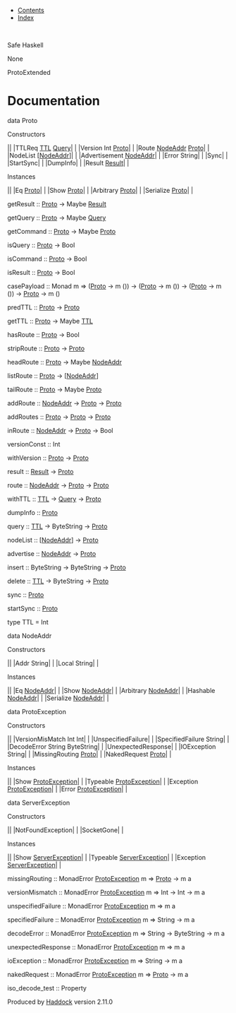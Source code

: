 -   [Contents](index.html)
-   [Index](doc-index.html)

 

Safe Haskell

None

ProtoExtended

Documentation
=============

data Proto

Constructors

||
|TTLReq [TTL](ProtoExtended.html#t:TTL) [Query](Data-MemTimeState.html#t:Query)| |
|Version Int [Proto](ProtoExtended.html#t:Proto)| |
|Route [NodeAddr](ProtoExtended.html#t:NodeAddr) [Proto](ProtoExtended.html#t:Proto)| |
|NodeList [[NodeAddr](ProtoExtended.html#t:NodeAddr)]| |
|Advertisement [NodeAddr](ProtoExtended.html#t:NodeAddr)| |
|Error String| |
|Sync| |
|StartSync| |
|DumpInfo| |
|Result [Result](Data-MemTimeState.html#t:Result)| |

Instances

||
|Eq [Proto](ProtoExtended.html#t:Proto)| |
|Show [Proto](ProtoExtended.html#t:Proto)| |
|Arbitrary [Proto](ProtoExtended.html#t:Proto)| |
|Serialize [Proto](ProtoExtended.html#t:Proto)| |

getResult :: [Proto](ProtoExtended.html#t:Proto) -\> Maybe [Result](Data-MemTimeState.html#t:Result)

getQuery :: [Proto](ProtoExtended.html#t:Proto) -\> Maybe [Query](Data-MemTimeState.html#t:Query)

getCommand :: [Proto](ProtoExtended.html#t:Proto) -\> Maybe [Proto](ProtoExtended.html#t:Proto)

isQuery :: [Proto](ProtoExtended.html#t:Proto) -\> Bool

isCommand :: [Proto](ProtoExtended.html#t:Proto) -\> Bool

isResult :: [Proto](ProtoExtended.html#t:Proto) -\> Bool

casePayload :: Monad m =\> ([Proto](ProtoExtended.html#t:Proto) -\> m ()) -\> ([Proto](ProtoExtended.html#t:Proto) -\> m ()) -\> ([Proto](ProtoExtended.html#t:Proto) -\> m ()) -\> [Proto](ProtoExtended.html#t:Proto) -\> m ()

predTTL :: [Proto](ProtoExtended.html#t:Proto) -\> [Proto](ProtoExtended.html#t:Proto)

getTTL :: [Proto](ProtoExtended.html#t:Proto) -\> Maybe [TTL](ProtoExtended.html#t:TTL)

hasRoute :: [Proto](ProtoExtended.html#t:Proto) -\> Bool

stripRoute :: [Proto](ProtoExtended.html#t:Proto) -\> [Proto](ProtoExtended.html#t:Proto)

headRoute :: [Proto](ProtoExtended.html#t:Proto) -\> Maybe [NodeAddr](ProtoExtended.html#t:NodeAddr)

listRoute :: [Proto](ProtoExtended.html#t:Proto) -\> [[NodeAddr](ProtoExtended.html#t:NodeAddr)]

tailRoute :: [Proto](ProtoExtended.html#t:Proto) -\> Maybe [Proto](ProtoExtended.html#t:Proto)

addRoute :: [NodeAddr](ProtoExtended.html#t:NodeAddr) -\> [Proto](ProtoExtended.html#t:Proto) -\> [Proto](ProtoExtended.html#t:Proto)

addRoutes :: [Proto](ProtoExtended.html#t:Proto) -\> [Proto](ProtoExtended.html#t:Proto) -\> [Proto](ProtoExtended.html#t:Proto)

inRoute :: [NodeAddr](ProtoExtended.html#t:NodeAddr) -\> [Proto](ProtoExtended.html#t:Proto) -\> Bool

versionConst :: Int

withVersion :: [Proto](ProtoExtended.html#t:Proto) -\> [Proto](ProtoExtended.html#t:Proto)

result :: [Result](Data-MemTimeState.html#t:Result) -\> [Proto](ProtoExtended.html#t:Proto)

route :: [NodeAddr](ProtoExtended.html#t:NodeAddr) -\> [Proto](ProtoExtended.html#t:Proto) -\> [Proto](ProtoExtended.html#t:Proto)

withTTL :: [TTL](ProtoExtended.html#t:TTL) -\> [Query](Data-MemTimeState.html#t:Query) -\> [Proto](ProtoExtended.html#t:Proto)

dumpInfo :: [Proto](ProtoExtended.html#t:Proto)

query :: [TTL](ProtoExtended.html#t:TTL) -\> ByteString -\> [Proto](ProtoExtended.html#t:Proto)

nodeList :: [[NodeAddr](ProtoExtended.html#t:NodeAddr)] -\> [Proto](ProtoExtended.html#t:Proto)

advertise :: [NodeAddr](ProtoExtended.html#t:NodeAddr) -\> [Proto](ProtoExtended.html#t:Proto)

insert :: ByteString -\> ByteString -\> [Proto](ProtoExtended.html#t:Proto)

delete :: [TTL](ProtoExtended.html#t:TTL) -\> ByteString -\> [Proto](ProtoExtended.html#t:Proto)

sync :: [Proto](ProtoExtended.html#t:Proto)

startSync :: [Proto](ProtoExtended.html#t:Proto)

type TTL = Int

data NodeAddr

Constructors

||
|Addr String| |
|Local String| |

Instances

||
|Eq [NodeAddr](ProtoExtended.html#t:NodeAddr)| |
|Show [NodeAddr](ProtoExtended.html#t:NodeAddr)| |
|Arbitrary [NodeAddr](ProtoExtended.html#t:NodeAddr)| |
|Hashable [NodeAddr](ProtoExtended.html#t:NodeAddr)| |
|Serialize [NodeAddr](ProtoExtended.html#t:NodeAddr)| |

data ProtoException

Constructors

||
|VersionMisMatch Int Int| |
|UnspecifiedFailure| |
|SpecifiedFailure String| |
|DecodeError String ByteString| |
|UnexpectedResponse| |
|IOException String| |
|MissingRouting [Proto](ProtoExtended.html#t:Proto)| |
|NakedRequest [Proto](ProtoExtended.html#t:Proto)| |

Instances

||
|Show [ProtoException](ProtoExtended.html#t:ProtoException)| |
|Typeable [ProtoException](ProtoExtended.html#t:ProtoException)| |
|Exception [ProtoException](ProtoExtended.html#t:ProtoException)| |
|Error [ProtoException](ProtoExtended.html#t:ProtoException)| |

data ServerException

Constructors

||
|NotFoundException| |
|SocketGone| |

Instances

||
|Show [ServerException](ProtoExtended.html#t:ServerException)| |
|Typeable [ServerException](ProtoExtended.html#t:ServerException)| |
|Exception [ServerException](ProtoExtended.html#t:ServerException)| |

missingRouting :: MonadError [ProtoException](ProtoExtended.html#t:ProtoException) m =\> [Proto](ProtoExtended.html#t:Proto) -\> m a

versionMismatch :: MonadError [ProtoException](ProtoExtended.html#t:ProtoException) m =\> Int -\> Int -\> m a

unspecifiedFailure :: MonadError [ProtoException](ProtoExtended.html#t:ProtoException) m =\> m a

specifiedFailure :: MonadError [ProtoException](ProtoExtended.html#t:ProtoException) m =\> String -\> m a

decodeError :: MonadError [ProtoException](ProtoExtended.html#t:ProtoException) m =\> String -\> ByteString -\> m a

unexpectedResponse :: MonadError [ProtoException](ProtoExtended.html#t:ProtoException) m =\> m a

ioException :: MonadError [ProtoException](ProtoExtended.html#t:ProtoException) m =\> String -\> m a

nakedRequest :: MonadError [ProtoException](ProtoExtended.html#t:ProtoException) m =\> [Proto](ProtoExtended.html#t:Proto) -\> m a

iso\_decode\_test :: Property

Produced by [Haddock](http://www.haskell.org/haddock/) version 2.11.0
